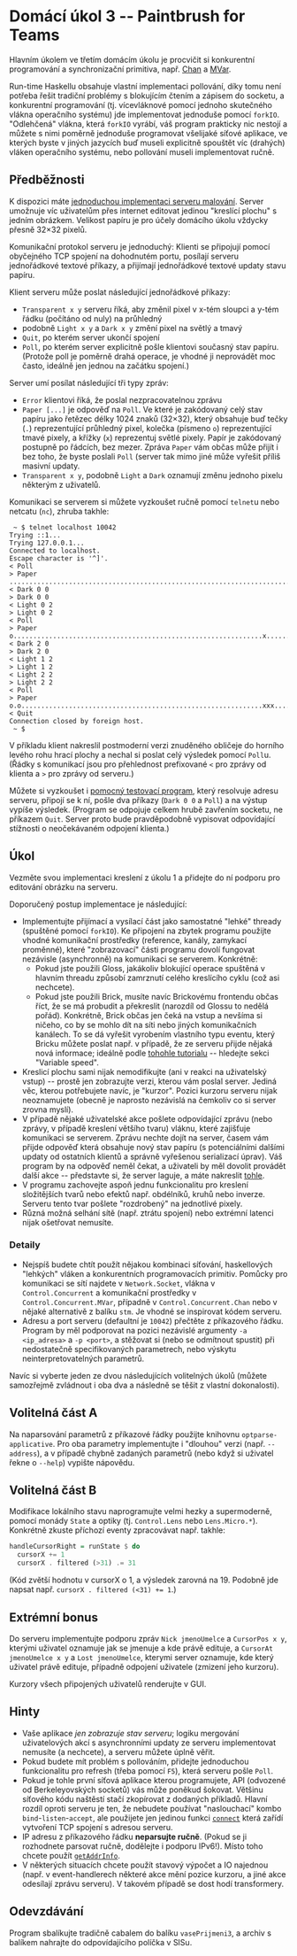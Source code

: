 
# Domácí úkol 3 -- Paintbrush for Teams

Hlavním úkolem ve třetím domácím úkolu je procvičit si konkurentní programování
a synchronizační primitiva, např.
[Chan](https://hackage.haskell.org/package/base-4.12.0.0/docs/Control-Concurrent-Chan.html)
a
[MVar](https://hackage.haskell.org/package/base-4.12.0.0/docs/Control-Concurrent-MVar.html).

Run-time Haskellu obsahuje vlastní implementaci pollování, díky tomu není
potřeba řešit tradiční problémy s blokujícím čtením a zápisem do socketu, a
konkurentní programování (tj. vícevláknové pomocí jednoho skutečného vlákna
operačního systému) jde implementovat jednoduše pomocí `forkIO`. "Odlehčená"
vlákna, která `forkIO` vyrábí, váš program prakticky nic nestojí a můžete s
nimi poměrně jednoduše programovat všelijaké síťové aplikace, ve kterých byste
v jiných jazycích buď museli explicitně spouštět víc (drahých) vláken
operačního systému, nebo pollování museli implementovat ručně.

## Předběžnosti

K dispozici máte [jednoduchou implementaci serveru malování](golserver.hs).
Server umožnuje víc uživatelům přes internet editovat jedinou "kreslící plochu" s jedním obrázkem.
Velikost papíru je pro účely domácího úkolu vždycky přesně 32×32 pixelů.

Komunikační protokol serveru je jednoduchý: Klienti se připojují pomocí
obyčejného TCP spojení na dohodnutém portu, posílají serveru jednořádkové
textové příkazy, a přijímají jednořádkové textové updaty stavu papíru.

Klient serveru může poslat následující jednořádkové příkazy:
- `Transparent x y` serveru říká, aby změnil pixel v x-tém sloupci a y-tém
  řádku (počítáno od nuly) na průhledný
- podobně `Light x y` a `Dark x y` změní pixel na světlý a tmavý
- `Quit`, po kterém server ukončí spojení
- `Poll`, po kterém server explicitně pošle klientovi současný stav papíru.
  (Protože poll je poměrně drahá operace, je vhodné ji neprovádět moc často,
  ideálně jen jednou na začátku spojení.)

Server umí posílat následující tři typy zpráv:

- `Error` klientovi říká, že poslal nezpracovatelnou zprávu
- `Paper [...]` je odpověď na `Poll`. Ve které je zakódovaný celý stav papíru
  jako řetězec délky 1024 znaků (32×32), který obsahuje buď tečky (`.`)
  reprezentující průhledný pixel, kolečka (písmeno `o`) reprezentující tmavé
  pixely, a křížky (`x`) reprezentuj světlé pixely. Papír je zakódovaný
  postupně po řádcích, bez mezer.
  Zpráva `Paper` vám občas může přijít i bez toho, že byste poslali `Poll`
  (server tak mimo jiné může vyřešit příliš masivní updaty.
- `Transparent x y`, podobně `Light` a `Dark` oznamují změnu jednoho pixelu
  některým z uživatelů.

Komunikaci se serverem si můžete vyzkoušet ručně pomocí `telnet`u nebo netcatu
(`nc`), zhruba takhle:

```
 ~ $ telnet localhost 10042
Trying ::1...
Trying 127.0.0.1...
Connected to localhost.
Escape character is '^]'.
< Poll
> Paper ................................................................................................................................................................................................................................................................................................................................................................................................................................................................................................................................................................................................................................................................................................................................................................................................................................................................................................................................................................................................................................................................
< Dark 0 0
> Dark 0 0
< Light 0 2
> Light 0 2
< Poll
> Paper o...............................................................x...............................................................................................................................................................................................................................................................................................................................................................................................................................................................................................................................................................................................................................................................................................................................................................................................................................................................................................................................................................................................
< Dark 2 0
> Dark 2 0
< Light 1 2
> Light 1 2
< Light 2 2
> Light 2 2
< Poll
> Paper o.o.............................................................xxx.............................................................................................................................................................................................................................................................................................................................................................................................................................................................................................................................................................................................................................................................................................................................................................................................................................................................................................................................................................................................
< Quit
Connection closed by foreign host.
 ~ $
```

V příkladu klient nakreslil postmoderní verzi znuděného obličeje do horního
levého rohu hrací plochy a nechal si poslat celý výsledek pomocí `Poll`u.
(Řádky s komunikací jsou pro přehlednost prefixované `<` pro zprávy od klienta
a `>` pro zprávy od serveru.)

Můžete si vyzkoušet i [pomocný testovací program](sendpixel.hs), který resolvuje
adresu serveru, připojí se k ní, pošle dva příkazy (`Dark 0 0` a `Poll`) a na výstup
vypíše výsledek. (Program se odpojuje celkem hrubě zavřením
socketu, ne příkazem `Quit`. Server proto bude pravděpodobně vypisovat
odpovídající stížnosti o neočekávaném odpojení klienta.)

## Úkol

Vezměte svou implementaci kreslení z úkolu 1 a přidejte do ní podporu pro
editování obrázku na serveru.

Doporučený postup implementace je následující:
- Implementujte přijímací a vysílací část jako samostatné "lehké" thready
  (spuštěné pomocí `forkIO`). Ke připojení na zbytek programu použijte vhodné
  komunikační prostředky (reference, kanály, zamykací proměnné), které
  "zobrazovací" části programu dovolí fungovat nezávisle (asynchronně) na
  komunikaci se serverem. Konkrétně:
  - Pokud jste použili Gloss, jakákoliv blokující operace spuštěná v hlavním
    threadu způsobí zamrznutí celého kreslícího cyklu (což asi nechcete).
  - Pokud jste použili Brick, musíte navíc Brickovému frontendu občas říct, že
    se má probudit a překreslit (narozdíl od Glossu to nedělá pořád).
    Konkrétně, Brick občas jen čeká na vstup a nevšíma si ničeho, co by se
    mohlo dít na síti nebo jiných komunikačních kanálech. To se dá vyřešit
    vyrobením vlastního typu eventu, který Bricku můžete poslat např. v
    případě, že ze serveru přijde nějaká nová informace; ideálně podle [tohohle
    tutorialu](https://samtay.github.io/posts/introduction-to-brick) --
    hledejte sekci "Variable speed".
- Kreslicí plochu sami nijak nemodifikujte (ani v reakci na uživatelský vstup) --
  prostě jen zobrazujte verzi, kterou vám poslal server. Jediná věc,
  kterou potřebujete navíc, je "kurzor". Pozici kurzoru serveru nijak
  neoznamujete (obecně je naprosto nezávislá na čemkoliv co si server zrovna
  myslí).
- V případě nějaké uživatelské akce pošlete odpovídající zprávu (nebo zprávy, v
  případě kreslení většího tvaru) vláknu, které zajišťuje komunikaci se
  serverem. Zprávu nechte dojít na server, časem vám přijde odpověď která
  obsahuje nový stav papíru (s potenciálními dalšími updaty od ostatních
  klientů a správně vyřešenou serializací úprav). Váš program by na odpověď
  neměl čekat, a uživateli by měl dovolit provádět další akce -- představte si,
  že server laguje, a máte nakreslit
  [tohle](https://www.redbubble.com/es/i/lamina-fotografica/Mona-Pixel-Pixelated-Mona-Lisa-de-Galiderath/16003491.6Q0TX).
- V programu zachovejte aspoň jednu funkcionalitu pro kreslení složitějších
  tvarů nebo efektů např. obdélníků, kruhů nebo inverze. Serveru tento tvar
  pošlete "rozdrobený" na jednotlivé pixely.
- Různá možná selhání sítě (např. ztrátu spojení) nebo extrémní latenci nijak
  ošetřovat nemusíte.


### Detaily

- Nejspíš budete chtít použít nějakou kombinaci síťování, haskellových
  "lehkých" vláken a konkurentních programovacích primitiv. Pomůcky pro
  komunikaci se sítí najdete v `Network.Socket`, vlákna v `Control.Concurrent`
  a komunikační prostředky v `Control.Concurrent.MVar`, případně v
  `Control.Concurrent.Chan` nebo v nějaké alternativě z balíku `stm`. Je vhodné
  se inspirovat kódem serveru.
- Adresu a port serveru (defaultní je `10042`) přečtěte z příkazového řádku.
  Program by měl podporovat na pozici nezávislé argumenty `-a <ip_adresa>` a
  `-p <port>`, a stěžovat si (nebo se odmítnout spustit) při nedostatečně
  specifikovaných parametrech, nebo výskytu neinterpretovatelných parametrů.

Navíc si vyberte jeden ze dvou následujících volitelných úkolů (můžete
samozřejmě zvládnout i oba dva a následně se těšit z vlastní dokonalosti).

## Volitelná část A

Na naparsování parametrů z příkazové řádky použijte knihovnu
`optparse-applicative`. Pro oba parametry implementujte i "dlouhou" verzi
(např. `--address`), a v případě chybně zadaných parametrů (nebo když si
uživatel řekne o `--help`) vypište nápovědu.

## Volitelná část B

Modifikace lokálního stavu naprogramujte velmi hezky a supermoderně, pomocí monády
`State` a optiky (tj. `Control.Lens` nebo `Lens.Micro.*`). Konkrétně zkuste
příchozí eventy zpracovávat např. takhle:

```hs
handleCursorRight = runState $ do
  cursorX += 1
  cursorX . filtered (>31) .= 31
```

(Kód zvětší hodnotu v cursorX o 1, a výsledek zarovná na 19. Podobně jde napsat
např. `cursorX . filtered (<31) += 1`.)

## Extrémní bonus

Do serveru implementujte podporu zpráv `Nick jmenoUmelce` a `CursorPos x y`,
kterými uživatel oznamuje jak se jmenuje a kde právě edituje, a `CursorAt
jmenoUmelce x y` a `Lost jmenoUmelce`, kterymi server oznamuje, kde který
uživatel právě edituje, případně odpojení uživatele (zmizení jeho kurzoru).

Kurzory všech připojených uživatelů renderujte v GUI.

## Hinty

- Vaše aplikace _jen zobrazuje stav serveru_; logiku mergování uživatelových
  akcí s asynchronními updaty ze serveru implementovat nemusíte (a nechcete), a
  serveru můžete úplně věřit.
- Pokud budete mít problém s pollováním, přidejte jednoduchou funkcionalitu pro
  refresh (třeba pomocí `F5`), která serveru pošle `Poll`.
- Pokud je tohle první síťová aplikace kterou programujete, API (odvozené od
  Berkeleyovských socketů) vás může poněkud šokovat. Většinu síťového kódu
  naštěstí stačí zkopírovat z dodaných příkladů. Hlavní rozdíl oproti serveru
  je ten, že nebudete používat "naslouchací" kombo `bind`-`listen`-`accept`,
  ale použijete jen jedinou funkci
  [`connect`](https://hackage.haskell.org/package/network-3.1.1.0/docs/Network-Socket.html#v:connect)
  která zařídí vytvoření TCP spojení s adresou serveru.
- IP adresu z příkazového řádku **neparsujte ručně**. (Pokud se ji rozhodnete
  parsovat ručně, dodělejte i podporu IPv6!). Místo toho chcete použít
  [`getAddrInfo`](https://hackage.haskell.org/package/network-3.1.1.0/docs/Network-Socket.html#v:getAddrInfo).
- V některých situacích chcete použít stavový výpočet a IO najednou (např. v
  event-handlerech některé akce mění pozice kurzoru, a jiné akce odesílají
  zprávu serveru). V takovém případě se dost hodí transformery.

## Odevzdávání

Program sbalíkujte tradičně cabalem do balíku `vasePrijmeni3`, a archiv s
balíkem nahrajte do odpovídajícího políčka v SISu.
